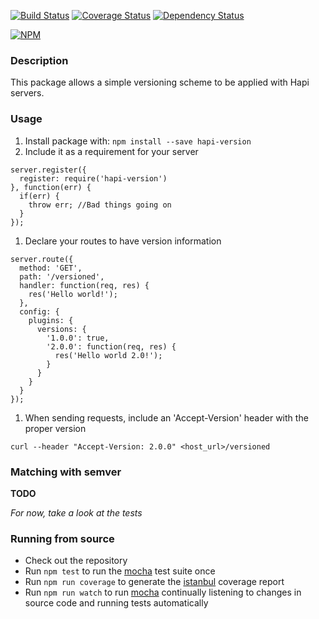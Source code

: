 [![Build Status](https://travis-ci.org/corintho/hapi-version.svg?branch=master)](https://travis-ci.org/corintho/hapi-version)
[![Coverage Status](https://coveralls.io/repos/corintho/hapi-version/badge.svg?branch=master)](https://coveralls.io/r/corintho/hapi-version?branch=master)
[![Dependency Status](https://gemnasium.com/corintho/hapi-version.svg)](https://gemnasium.com/corintho/hapi-version)

[![NPM](https://nodei.co/npm/hapi-version.png)](https://nodei.co/npm/hapi-version/)
### Description

This package allows a simple versioning scheme to be applied with Hapi servers.

### Usage
1. Install package with: `npm install --save hapi-version`
1. Include it as a requirement for your server
```
server.register({
  register: require('hapi-version')
}, function(err) {
  if(err) {
    throw err; //Bad things going on
  }
});
```
1. Declare your routes to have version information
```
server.route({
  method: 'GET',
  path: '/versioned',
  handler: function(req, res) {
    res('Hello world!');
  },
  config: {
    plugins: {
      versions: {
        '1.0.0': true,
        '2.0.0': function(req, res) {
          res('Hello world 2.0!');
        }
      }
    }
  }
});
```
1. When sending requests, include an 'Accept-Version' header with the proper version
```
curl --header "Accept-Version: 2.0.0" <host_url>/versioned
```


### Matching with semver
**TODO**

*For now, take a look at the tests*


### Running from source
- Check out the repository
- Run `npm test` to run the [mocha](https://www.npmjs.com/package/mocha) test suite once
- Run `npm run coverage` to generate the [istanbul](https://www.npmjs.com/package/istanbul) coverage report
- Run `npm run watch` to run [mocha](https://www.npmjs.com/package/mocha) continually listening to changes in source code and running tests automatically